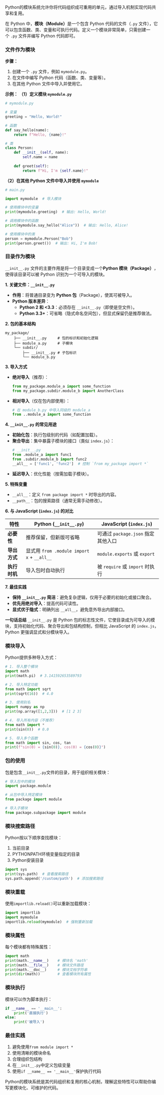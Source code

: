 
Python的模块系统允许你将代码组织成可重用的单元，通过导入机制实现代码共享和复用。

在 Python 中，​**​模块（Module）​**​是一个包含 Python 代码的文件（`.py` 文件），它可以包含函数、类、变量和可执行代码。定义一个模块非常简单，只需创建一个 `.py` 文件并编写 Python 代码即可。

### 文件作为模块​

 ​**​步骤：​**​
1. 创建一个 `.py` 文件，例如 `mymodule.py`。
2. 在文件中编写 Python 代码（函数、类、变量等）。
3. 在其他 Python 文件中导入并使用它。

 ​**​示例：​**​
**​（1）定义模块 `mymodule.py`​**​
```Python
# mymodule.py

# 变量
greeting = "Hello, World!"

# 函数
def say_hello(name):
    return f"Hello, {name}!"

# 类
class Person:
    def __init__(self, name):
        self.name = name
    
    def greet(self):
        return f"Hi, I'm {self.name}!"
```

**​（2）在其他 Python 文件中导入并使用 `mymodule`​**​
```Python
# main.py

import mymodule  # 导入模块

# 使用模块中的变量
print(mymodule.greeting)  # 输出: Hello, World!

# 调用模块中的函数
print(mymodule.say_hello("Alice"))  # 输出: Hello, Alice!

# 使用模块中的类
person = mymodule.Person("Bob")
print(person.greet())  # 输出: Hi, I'm Bob!
```

### 目录作为模块
`__init__.py` 文件的主要作用是将一个目录变成一个 ​**​Python 模块（Package）​**​，使得该目录可以被 Python 识别为一个可导入的模块。​

​**​1. 关键文件：`__init__.py`​**​
- ​**​作用​**​：将普通目录变为 ​**​Python 包​**​（Package），使其可被导入。
- ​**​Python 版本差异​**​：
    - ​**​Python 2 和 <3.3​**​：必须存在 `__init__.py`（即使是空文件）。
    - ​**​Python 3.3+​**​：可省略（隐式命名空间包），但显式保留仍是推荐做法。

**​2. 包的基本结构​**​
```
my_package/
    ├── __init__.py     # 包的标识和初始化逻辑
    ├── module_a.py     # 子模块
    └── subdir/
        ├── __init__.py # 子包标识
        └── module_b.py
```

​**​3. 导入方式​**​
- ​**​绝对导入​**​（推荐）：
    ```Python
    from my_package.module_a import some_function
    from my_package.subdir.module_b import AnotherClass
    ```
- ​**​相对导入​**​（仅在包内部使用）：
    ```Python
    # 在 module_b.py 中导入同级的 module_a
    from ..module_a import some_function
    ```
    
**​4. `__init__.py` 的常见用途​**​
- ​**​初始化包​**​：执行包级别的代码（如配置加载）。
- ​**​聚合导出​**​：集中暴露子模块的接口（类似 `index.js`）：
    ```Python
    # __init__.py
    from .module_a import func1
    from .subdir.module_b import func2
    __all__ = ['func1', 'func2']  # 控制 `from my_package import *`
    ```
- ​**​延迟导入​**​：优化性能（按需加载子模块）。

​**​5. 特殊变量​**​
- `__all__`：定义 `from package import *` 时导出的内容。
- `__path__`：包的搜索路径（通常无需手动修改）。

**6. 与 JavaScript (`index.js`) 的对比​**

| ​**​特性​**​   | Python (`__init__.py`)                  | JavaScript (`index.js`)     |
| ------------ | --------------------------------------- | --------------------------- |
| ​**​必要性​**​  | 推荐保留，但新版可省略                             | 可通过 `package.json` 指定其他入口   |
| ​**​导出方式​**​ | 显式用 `from .module import x` + `__all__` | `module.exports` 或 `export` |
| ​**​执行时机​**​ | 导入包时自动执行                                | 被 `require` 或 `import` 时执行  |

**​7. 最佳实践​**​
- ​**​保持 `__init__.py` 简洁​**​：避免复杂逻辑，仅用于必要的初始化或接口聚合。
- ​**​优先用绝对导入​**​：提高代码可读性。
- ​**​显式优于隐式​**​：明确列出 `__all__`，避免意外导出内部接口。

​**​一句话总结​**​
`__init__.py` 是 Python 包的标志性文件，它使目录成为可导入的模块，支持初始化代码、聚合导出和包结构控制，但相比 JavaScript 的 `index.js`，Python 更强调显式和分模块导入。


### 模块导入

Python提供多种导入方式：

```Python
# 1. 导入整个模块
import math
print(math.pi)  # 3.141592653589793

# 2. 导入特定功能
from math import sqrt
print(sqrt(16))  # 4.0

# 3. 使用别名
import numpy as np
print(np.array([1,2,3]))  # [1 2 3]

# 4. 导入所有内容（不推荐）
from math import *
print(sin(0))  # 0.0

# 5. 导入多个函数
from math import sin, cos, tan
print(f"sin(0) = {sin(0)}, cos(0) = {cos(0)}")
```

### 包的使用

包是包含`__init__.py`文件的目录，用于组织相关模块：

```Python
# 导入包中的模块
import package.module

# 从包中导入特定模块
from package import module

# 导入子模块
from package.subpackage import module
```

### 模块搜索路径

Python按以下顺序查找模块：

1. 当前目录
2. PYTHONPATH环境变量指定的目录
3. Python安装目录

```Python
import sys
print(sys.path)  # 查看搜索路径
sys.path.append('/custom/path')  # 添加搜索路径
```

### 模块重载

使用`importlib.reload()`可以重新加载模块：

```Python
import importlib
import mymodule
importlib.reload(mymodule)  # 强制重新加载
```

### 模块属性

每个模块都有特殊属性：

```Python
import math
print(math.__name__)    # 模块名 'math'
print(math.__file__)    # 模块文件路径
print(math.__doc__)     # 模块文档字符串
print(dir(math))        # 查看模块所有属性
```

### 模块执行

模块可以作为脚本执行：

```Python
if __name__ == '__main__':
    print('直接执行')
else:
    print('被导入')
```

### 最佳实践

1. 避免使用`from module import *`
2. 使用清晰的模块命名
3. 合理组织包结构
4. 在`__init__.py`中定义包级变量
5. 使用`if __name__ == '__main__'`保护执行代码

Python的模块系统是其代码组织和复用的核心机制，理解这些特性可以帮助你编写更模块化、可维护的代码。